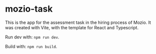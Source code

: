 # mozio-task
This is the app for the assessment task in the hiring process of Mozio. It was created with Vite, with the template for React and Typescript. 

Run dev with: `npm run dev`.

Build with: `npm run build`.

